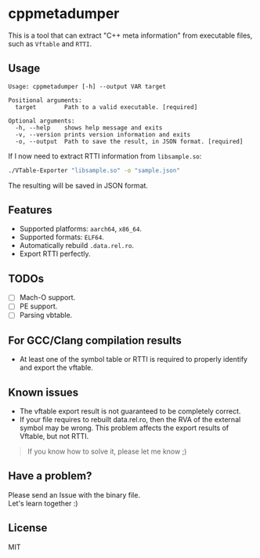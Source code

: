 # cppmetadumper
This is a tool that can extract "C++ meta information" from executable files, such as `Vftable` and `RTTI`.

## Usage
```
Usage: cppmetadumper [-h] --output VAR target

Positional arguments:
  target        Path to a valid executable. [required]

Optional arguments:
  -h, --help    shows help message and exits 
  -v, --version prints version information and exits 
  -o, --output  Path to save the result, in JSON format. [required]
```
If I now need to extract RTTI information from `libsample.so`:
```bash
./VTable-Exporter "libsample.so" -o "sample.json"
```
The resulting will be saved in JSON format.  

## Features
 - Supported platforms: `aarch64`, `x86_64`.
 - Supported formats: `ELF64`.
 - Automatically rebuild `.data.rel.ro`.
 - Export RTTI perfectly.

## TODOs
 - [ ] Mach-O support.
 - [ ] PE support.
 - [ ] Parsing vbtable.

## For GCC/Clang compilation results
 - At least one of the symbol table or RTTI is required to properly identify and export the vftable.

## Known issues
 - The vftable export result is not guaranteed to be completely correct.
 - If your file requires to rebuilt data.rel.ro, then the RVA of the external symbol may be wrong. This problem affects the export results of Vftable, but not RTTI.
> If you know how to solve it, please let me know ;)

## Have a problem?
Please send an Issue with the binary file.  
Let's learn together :)

## License
MIT
